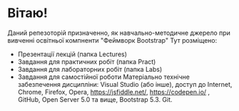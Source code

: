 # Вітаю!
Даний репезоторій призначенно, як навчально-методичне джерело при вивченні освітньої компненти "Феймворк Bootstrap"
Тут розміщено:
- Презентації лекцій (папка Lectures)
- Завдання для практичних робіт (папка Pract)
- Завдання для лабораторних робіт (папка Labs)
- Завдання для самостійної роботи
Матеріально технічне забезпечення дисципліни: Visual Studio (або інше), доступ до Internet, Chrome, Firefox, Opera, https://jsfiddle.net/, https://codepen.io/ , GitHub, Open Server 5.0 та вище,  Bootstrap 5.3. Git.
